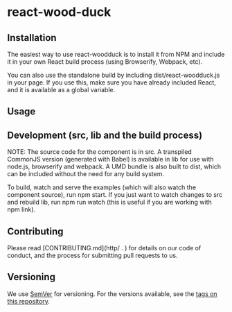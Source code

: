 # react-wood-duck
## Installation

The easiest way to use react-woodduck is to install it from NPM and include it in your own React build process (using Browserify, Webpack, etc).

You can also use the standalone build by including dist/react-woodduck.js in your page. If you use this, make sure you have already included React, and it is available as a global variable.
 
  
## Usage




## Development (src, lib and the build process)

NOTE: The source code for the component is in src. A transpiled CommonJS version (generated with Babel) is available in lib for use with node.js, browserify and webpack. A UMD bundle is also built to dist, which can be included without the need for any build system.

To build, watch and serve the examples (which will also watch the component source), run npm start. If you just want to watch changes to src and rebuild lib, run npm run watch (this is useful if you are working with npm link).

## Contributing

Please read [CONTRIBUTING.md](http/ .     ) for details on our code of conduct, and the process for submitting pull requests to us.

## Versioning

We use [SemVer](http://semver.org/) for versioning. For the versions available, see the [tags on this repository](https://github.com/your/project/tags).

